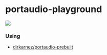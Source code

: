 portaudio-playground
====================
![](https://github.com/dirkarnez/portaudio-playground/actions/workflows/build.yml/badge.svg)

### Using
- [dirkarnez/portaudio-prebuilt](https://github.com/dirkarnez/portaudio-prebuilt)
